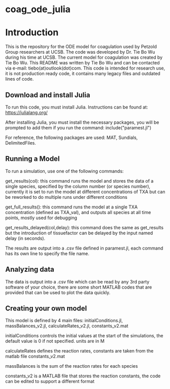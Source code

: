 # coag_ode_julia
# Introduction
This is the repository for the ODE model for coagulation used by Petzold Group researchers at UCSB. The code was developed by Dr. Tie Bo Wu during his time at UCSB. The current model for coagulation was created by Tie Bo Wu. This README was written by Tie Bo Wu and can be contacted via e-mail: tiebo(at)outlook(dot)com.
This code is intended for research use, it is not production ready code, it contains many legacy files and outdated lines of code.

## Download and install Julia
To run this code, you must install Julia. Instructions can be found at: https://julialang.org/

After installing Julia, you must install the necessary packages, you will be prompted to add them if you run the command: include("paramest.jl")

For reference, the following packages are used: MAT, Sundials, DelimitedFiles.

## Running a Model

To run a simulation, use one of the following commands:

get_results(col): this command runs the model and stores the data of a single species, specified by the column number (or species number), currently it is set to run the model at different concentrations of TXA but can be reworked to do multiple runs under different conditions

get_full_results(): this command runs the model at a single TXA concentration (defined as TXA_val), and outputs all species at all time points, mostly used for debugging

get_results_delayed(col,delay): this command does the same as get_results but the introduction of tissuefactor can be delayed by the input named delay (in seconds).

The results are output into a .csv file defined in paramest.jl, each command has its own line to specify the file name.

## Analyzing data

The data is output into a .csv file which can be read by any 3rd party software of your choice, there are some short MATLAB codes that are provided that can be used to plot the data quickly.

## Creating your own model

This model is defined by 4 main files: initialConditions.jl, massBalances_v2.jl, calculateRates_v2.jl, constants_v2.mat

initialConditions controls the initial values at the start of the simulations, the default value is 0 if not specified. units are in M

calculateRates defines the reaction rates, constants are taken from the matlab file constants_v2.mat

massBalances is the sum of the reaction rates for each species

constants_v2 is a MATLAB file that stores the reaction constants, the code can be edited to support a different format
